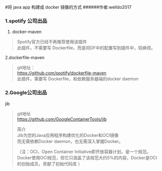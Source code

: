 #将 java app 构建成 docker 镜像的方式
######作者:welldo2017

### 1.spotify 公司出品
1. docker-maven
>Spotify官方已经不再推荐使用该插件  
此插件，不需要写 Dockerfile，而是将DF中的配置写到插件中，较麻烦。

2.dockerfile-maven
>git地址：  
https://github.com/spotify/dockerfile-maven  
此插件，需要写 Dockerfile，和依赖服务器端的docker daemon


### 2.Google公司出品
jib
>git地址  
https://github.com/GoogleContainerTools/jib  
>
>简介  
Jib为您的Java应用程序构建优化的Docker和OCI镜像  
而无需依赖Docker daemon，也无需深入掌握Docker。 
> 
>（注：OCI，Open Container Initiative即开放容器计划，是一个规范。  
Docker使用OCI规范，但它只涵盖了该规范大约5%的内容，Docker是OCI的创始成员，贡献了初始代码库
）